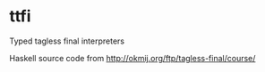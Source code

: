 # ttfi
Typed tagless final interpreters

Haskell source code from http://okmij.org/ftp/tagless-final/course/
